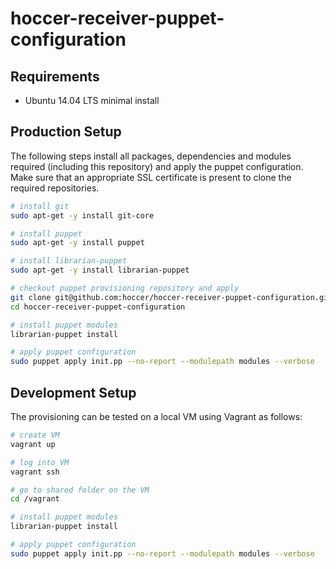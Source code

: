 hoccer-receiver-puppet-configuration
===========================

## Requirements

* Ubuntu 14.04 LTS minimal install

## Production Setup

The following steps install all packages, dependencies and modules required (including this repository) and apply the puppet configuration. Make sure that an appropriate SSL certificate is present to clone the required repositories.

```bash
# install git 
sudo apt-get -y install git-core

# install puppet
sudo apt-get -y install puppet

# install librarian-puppet
sudo apt-get -y install librarian-puppet

# checkout puppet provisioning repository and apply
git clone git@github.com:hoccer/hoccer-receiver-puppet-configuration.git
cd hoccer-receiver-puppet-configuration

# install puppet modules
librarian-puppet install

# apply puppet configuration
sudo puppet apply init.pp --no-report --modulepath modules --verbose

```

## Development Setup

The provisioning can be tested on a local VM using Vagrant as follows:

```bash
# create VM
vagrant up

# log into VM
vagrant ssh

# go to shared folder on the VM
cd /vagrant

# install puppet modules
librarian-puppet install

# apply puppet configuration
sudo puppet apply init.pp --no-report --modulepath modules --verbose
```
